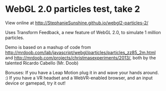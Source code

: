 # WebGL 2.0 particles test, take 2
View online at http://StephanieSunshine.github.io/webgl2-particles-2/

Uses Transform Feedback, a new feature of WebGL 2.0, to simulate 1 million particles.

Demo is based on a mashup of code from http://mrdoob.com/lab/javascript/webgl/particles/particles_zz85_2m.html and http://mrdoob.com/projects/christmasexperiments/2013/, both by the talented Ricardo Cabello (Mr. Doob)

Bonuses: If you have a Leap Motion plug it in and wave your hands around. :) If you have a VR headset and a WebVR-enabled browser, and an input device or gamepad, try it out!
